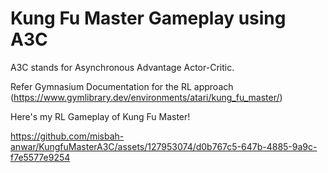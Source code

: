 # Kung Fu Master Gameplay using A3C  
A3C stands for Asynchronous Advantage Actor-Critic.

Refer Gymnasium Documentation for the RL approach  
(https://www.gymlibrary.dev/environments/atari/kung_fu_master/)

Here's my RL Gameplay of Kung Fu Master!


https://github.com/misbah-anwar/KungfuMasterA3C/assets/127953074/d0b767c5-647b-4885-9a9c-f7e5577e9254

